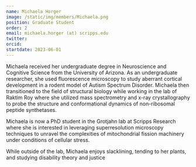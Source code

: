 ```yaml
---
name: Michaela Horger
image: /static/img/members/Michaela.png
position: Graduate Student
order: 2 
email: michaela.horger (at) scripps.edu
twitter: 
orcid: 
startdate: 2023-06-01
---
```

Michaela received her undergraduate degree in Neuroscience and Cognitive Science from the University of Arizona. As an undergraduate researcher, she used fluorescence microscopy to study aberrant cortical development in a rodent model of Autism Spectrum Disorder. Michaela then transitioned to the field of structural biology while working in the lab of Raktim Roy where she utilized mass spectrometry and x-ray crystallography to probe the structure and conformational dynamics of non-ribosomal peptide synthetases.

Michaela is now a PhD student in the Grotjahn lab at Scripps Research where she is interested in leveraging superresolution microscopy techniques to unravel the complexities of mitochondrial fission machinery under conditions of cellular stress.

While outside of the lab, Michaela enjoys slacklining, tending to her plants, and studying disability theory and justice

